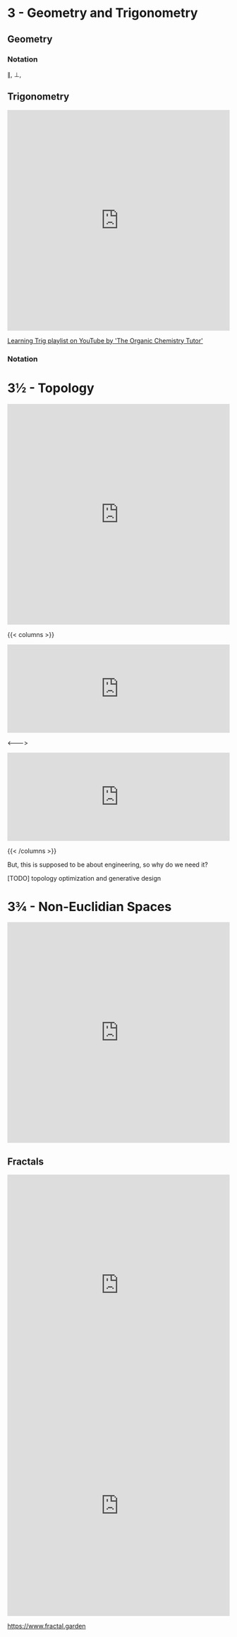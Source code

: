 # 3 - Geometry and Trigonometry

<script>
    document.getElementById("mathMenu").open = true;
</script>

## Geometry

### Notation

∥, ⊥, 

## Trigonometry

<iframe width="100%" height="500" src="https://www.youtube.com/embed/yBw67Fb31Cs" title="YouTube video player" frameborder="0" allow="accelerometer; autoplay; clipboard-write; encrypted-media; gyroscope; picture-in-picture" allowfullscreen></iframe>

[Learning Trig playlist on YouTube by 'The Organic Chemistry Tutor'](https://www.youtube.com/playlist?list=PL0o_zxa4K1BVCB8iCVCGOES9pEF6byTMT)



### Notation



# 3½ - Topology

<iframe width="100%" height="500" src="https://www.youtube.com/embed/AmgkSdhK4K8" title="YouTube video player" frameborder="0" allow="accelerometer; autoplay; clipboard-write; encrypted-media; gyroscope; picture-in-picture" allowfullscreen></iframe>

{{< columns >}}

<iframe width="100%" height="200" src="https://www.youtube.com/embed/_hjRvZYkAgA" title="YouTube video player" frameborder="0" allow="accelerometer; autoplay; clipboard-write; encrypted-media; gyroscope; picture-in-picture" allowfullscreen></iframe>

<--->

<iframe width="100%" height="200" src="https://www.youtube.com/embed/AAsICMPwGPY" title="YouTube video player" frameborder="0" allow="accelerometer; autoplay; clipboard-write; encrypted-media; gyroscope; picture-in-picture" allowfullscreen></iframe>

{{< /columns >}}

But, this is supposed to be about engineering, so why do we need it?

[TODO] topology optimization and generative design

# 3¾ - Non-Euclidian Spaces



<iframe width="100%" height="500" src="https://www.youtube.com/embed/zQo_S3yNa2w" title="YouTube video player" frameborder="0" allow="accelerometer; autoplay; clipboard-write; encrypted-media; gyroscope; picture-in-picture" allowfullscreen></iframe>

## Fractals

<iframe width="100%" height="500" src="https://www.youtube.com/embed/gB9n2gHsHN4" title="YouTube video player" frameborder="0" allow="accelerometer; autoplay; clipboard-write; encrypted-media; gyroscope; picture-in-picture" allowfullscreen></iframe>

<iframe width="100%" height="500" src="https://www.youtube.com/embed/GiAj9WW1OfQ" title="YouTube video player" frameborder="0" allow="accelerometer; autoplay; clipboard-write; encrypted-media; gyroscope; picture-in-picture" allowfullscreen></iframe>

https://www.fractal.garden
